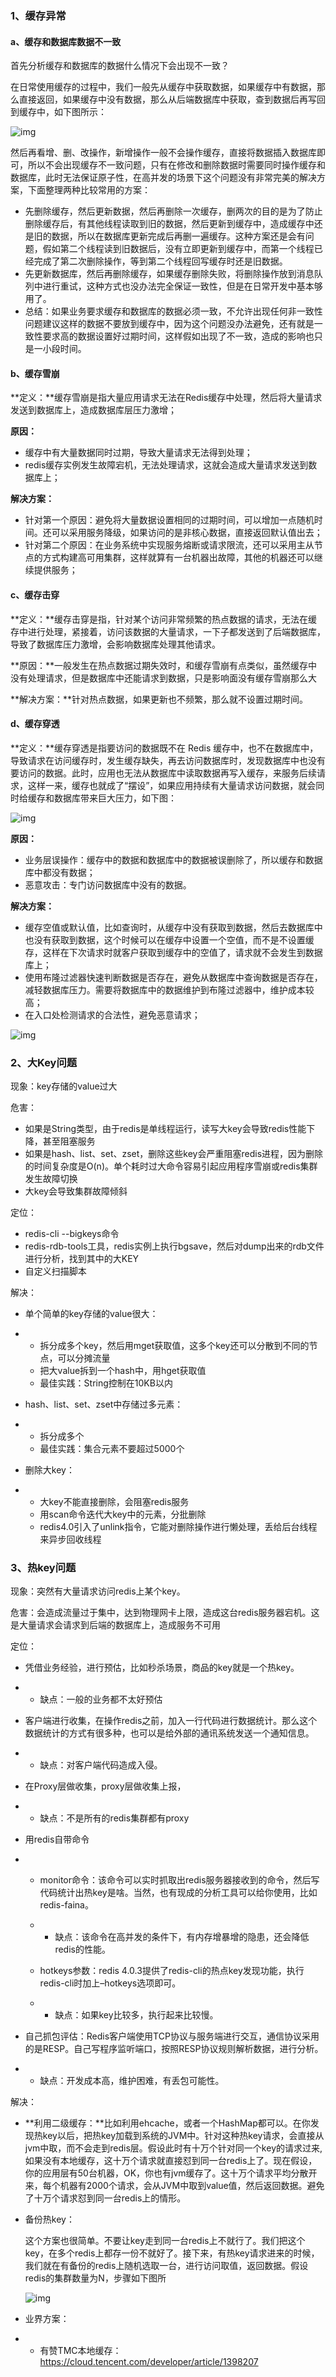 ### **1、缓存异常**

#### **a、缓存和数据库数据不一致**

首先分析缓存和数据库的数据什么情况下会出现不一致？

在日常使用缓存的过程中，我们一般先从缓存中获取数据，如果缓存中有数据，那么直接返回，如果缓存中没有数据，那么从后端数据库中获取，查到数据后再写回到缓存中，如下图所示：

![img](./resource/3-4-1.jpg)

然后再看增、删、改操作，新增操作一般不会操作缓存，直接将数据插入数据库即可，所以不会出现缓存不一致问题，只有在修改和删除数据时需要同时操作缓存和数据库，此时无法保证原子性，在高并发的场景下这个问题没有非常完美的解决方案，下面整理两种比较常用的方案：

- 先删除缓存，然后更新数据，然后再删除一次缓存，删两次的目的是为了防止删除缓存后，有其他线程读取到旧的数据，然后更新到缓存中，造成缓存中还是旧的数据，所以在数据库更新完成后再删一遍缓存。这种方案还是会有问题，假如第二个线程读到旧数据后，没有立即更新到缓存中，而第一个线程已经完成了第二次删除操作，等到第二个线程回写缓存时还是旧数据。
- 先更新数据库，然后再删除缓存，如果缓存删除失败，将删除操作放到消息队列中进行重试，这种方式也没办法完全保证一致性，但是在日常开发中基本够用了。
- 总结：如果业务要求缓存和数据库的数据必须一致，不允许出现任何非一致性问题建议这样的数据不要放到缓存中，因为这个问题没办法避免，还有就是一致性要求高的数据设置好过期时间，这样假如出现了不一致，造成的影响也只是一小段时间。

#### **b、缓存雪崩**

**定义：**缓存雪崩是指大量应用请求无法在Redis缓存中处理，然后将大量请求发送到数据库上，造成数据库层压力激增；

**原因：**

- 缓存中有大量数据同时过期，导致大量请求无法得到处理；
- redis缓存实例发生故障宕机，无法处理请求，这就会造成大量请求发送到数据库上；

**解决方案：**

- 针对第一个原因：避免将大量数据设置相同的过期时间，可以增加一点随机时间。还可以采用服务降级，如果访问的是非核心数据，直接返回默认值出去；
- 针对第二个原因：在业务系统中实现服务熔断或请求限流，还可以采用主从节点的方式构建高可用集群，这样就算有一台机器出故障，其他的机器还可以继续提供服务；

#### **c、缓存击穿**

**定义：**缓存击穿是指，针对某个访问非常频繁的热点数据的请求，无法在缓存中进行处理，紧接着，访问该数据的大量请求，一下子都发送到了后端数据库，导致了数据库压力激增，会影响数据库处理其他请求。

**原因：**一般发生在热点数据过期失效时，和缓存雪崩有点类似，虽然缓存中没有处理请求，但是数据库中还能请求到数据，只是影响面没有缓存雪崩那么大

**解决方案：**针对热点数据，如果更新也不频繁，那么就不设置过期时间。

#### **d、缓存穿透**

**定义：**缓存穿透是指要访问的数据既不在 Redis 缓存中，也不在数据库中，导致请求在访问缓存时，发生缓存缺失，再去访问数据库时，发现数据库中也没有要访问的数据。此时，应用也无法从数据库中读取数据再写入缓存，来服务后续请求，这样一来，缓存也就成了“摆设”，如果应用持续有大量请求访问数据，就会同时给缓存和数据库带来巨大压力，如下图：

![img](./resource/3-4-2.jpg)

**原因：**

- 业务层误操作：缓存中的数据和数据库中的数据被误删除了，所以缓存和数据库中都没有数据；
- 恶意攻击：专门访问数据库中没有的数据。

**解决方案：**

- 缓存空值或默认值，比如查询时，从缓存中没有获取到数据，然后去数据库中也没有获取到数据，这个时候可以在缓存中设置一个空值，而不是不设置缓存，这样在下次请求时就客户获取到缓存中的空值了，请求就不会发生到数据库上；
- 使用布隆过滤器快速判断数据是否存在，避免从数据库中查询数据是否存在，减轻数据库压力。需要将数据库中的数据维护到布隆过滤器中，维护成本较高；
- 在入口处检测请求的合法性，避免恶意请求；

![img](./resource/3-4-3.jpg)

### 2、大Key问题

现象：key存储的value过大

危害：

- 如果是String类型，由于redis是单线程运行，读写大key会导致redis性能下降，甚至阻塞服务
- 如果是hash、list、set、zset，删除这些key会严重阻塞redis进程，因为删除的时间复杂度是O(n)。单个耗时过大命令容易引起应用程序雪崩或redis集群发生故障切换
- 大key会导致集群故障倾斜

定位：

- redis-cli --bigkeys命令
- redis-rdb-tools工具，redis实例上执行bgsave，然后对dump出来的rdb文件进行分析，找到其中的大KEY
- 自定义扫描脚本

解决：

- 单个简单的key存储的value很大：

- - 拆分成多个key，然后用mget获取值，这多个key还可以分散到不同的节点，可以分摊流量
  - 把大value拆到一个hash中，用hget获取值
  - 最佳实践：String控制在10KB以内

- hash、list、set、zset中存储过多元素：

- - 拆分成多个
  - 最佳实践：集合元素不要超过5000个

- 删除大key：

- - 大key不能直接删除，会阻塞redis服务
  - 用scan命令迭代大key中的元素，分批删除
  - redis4.0引入了unlink指令，它能对删除操作进行懒处理，丢给后台线程来异步回收线程

### 3、热key问题

现象：突然有大量请求访问redis上某个key。

危害：会造成流量过于集中，达到物理网卡上限，造成这台redis服务器宕机。这是大量请求会请求到后端的数据库上，造成服务不可用

定位：

- 凭借业务经验，进行预估，比如秒杀场景，商品的key就是一个热key。

- - 缺点：一般的业务都不太好预估

- 客户端进行收集，在操作redis之前，加入一行代码进行数据统计。那么这个数据统计的方式有很多种，也可以是给外部的通讯系统发送一个通知信息。

- - 缺点：对客户端代码造成入侵。

- 在Proxy层做收集，proxy层做收集上报，

- - 缺点：不是所有的redis集群都有proxy

- 用redis自带命令

- - monitor命令：该命令可以实时抓取出redis服务器接收到的命令，然后写代码统计出热key是啥。当然，也有现成的分析工具可以给你使用，比如redis-faina。

  - - 缺点：该命令在高并发的条件下，有内存增暴增的隐患，还会降低redis的性能。

  - hotkeys参数：redis 4.0.3提供了redis-cli的热点key发现功能，执行redis-cli时加上–hotkeys选项即可。

  - - 缺点：如果key比较多，执行起来比较慢。

- 自己抓包评估：Redis客户端使用TCP协议与服务端进行交互，通信协议采用的是RESP。自己写程序监听端口，按照RESP协议规则解析数据，进行分析。

- - 缺点：开发成本高，维护困难，有丢包可能性。

解决：

- **利用二级缓存：**比如利用ehcache，或者一个HashMap都可以。在你发现热key以后，把热key加载到系统的JVM中。针对这种热key请求，会直接从jvm中取，而不会走到redis层。假设此时有十万个针对同一个key的请求过来,如果没有本地缓存，这十万个请求就直接怼到同一台redis上了。现在假设，你的应用层有50台机器，OK，你也有jvm缓存了。这十万个请求平均分散开来，每个机器有2000个请求，会从JVM中取到value值，然后返回数据。避免了十万个请求怼到同一台redis上的情形。

- 备份热key：

  这个方案也很简单。不要让key走到同一台redis上不就行了。我们把这个key，在多个redis上都存一份不就好了。接下来，有热key请求进来的时候，我们就在有备份的redis上随机选取一台，进行访问取值，返回数据。假设redis的集群数量为N，步骤如下图所

  ![img](./resource/3-4-4.jpg)

- 业界方案：

- - 有赞TMC本地缓存：https://cloud.tencent.com/developer/article/1398207